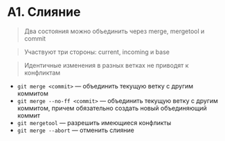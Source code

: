 # A1. Слияние

> Два состояния можно объединить через merge, mergetool и commit

> Участвуют три стороны: current, incoming и base

> Идентичные изменения в разных ветках не приводят к конфликтам

- `git merge <commit>` — объединить текущую ветку с другим коммитом
- `git merge --no-ff <commit>` — объединить текущую ветку с другим коммитом, причем обязательно создать новый объединяющий коммит
- `git mergetool` — разрешить имеющиеся конфликты
- `git merge --abort` — отменить слияние
